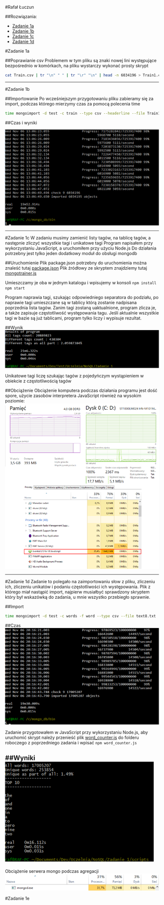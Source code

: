 #Rafał Łuczun

##Rozwiązania:

* [Zadanie 1a](#zadanie-1a)
* [Zadanie 1b](#zadanie-1b)
* [Zadanie 1c](#zadanie-1c)
* [Zadanie 1d](#zadanie-1d)

#Zadanie 1a

##Poprawianie csv
Problemem w tym pliku są znaki nowej lini występujące bezpośrednio w komórkach, na pliku wystarczy wykonać prosty skrypt

```sh
cat Train.csv | tr "\n" " " | tr "\r" "\n" | head -n 6034196 > Train1.csv
```

***

#Zadanie 1b

##Importowanie
Po wcześniejszym przygotowaniu pliku zabieramy się za import, podczas którego mierzymy czas za pomocą polecenia time

```sh
time mongoimport -d test -c train --type csv --headerline --file Train1.csv
```

##Czas i wyniki

![import-result](../../images/rluczun/import.png)

***

#Zadanie 1c
W zadaniu musimy zamienić listy tagów, na tablicę tagów, a następnie zliczyć wszystkie tagi i unikatowe tagi
Program napisałem przy wykorzystaniu JavaScript, a uruchomiłem przy użyciu Node.js
Do działania potrzebny jest tylko jeden dodatkowy moduł do obsługi mongodb

##Uruchomienie
Plik package.json potrzebny do uruchomienia można znaleść tutaj [package.json](../../scripts/rluczun/package.json)
Plik źródłowy ze skryptem znajdziemy tutaj [mongotrainer.js](../../scripts/rluczun/mongotrainer.js) 

Umieszczamy je oba w jednym katalogu i wpisujemy w konsoli
`npm install`
`npm start`

Program naprawia tagi, szukając odpowiedniego separatora do podziału, po naprawie tagi umieszczane są w tablicy którą zostanie nadpisana poprzednia lista tagów.
Zanim tagi zostaną uaktualnione, program zlicza je, a także zapisuje częstotliwość występowania tagu.
Jeśli aktualnie wszystkie tagi w bazie są już tablicami, program tylko liczy i wypisuje rezultat.

##Wynik
![tag-result](../../images/rluczun/tags_result.png)

Unikatowe tagi liczę szukając tagów z pojedyńczym wystąpieniem w obiekcie z częstotliwością tagów

##Obciążenie
Obciążenie komputera podczas działania programu jest dość spore, użycie zasobów interpretera JavaScript również na wysokim poziomie:
![usage](../../images/rluczun/tags_js_usage.png)

***

#Zadanie 1d
Zadanie to polegało na zaimportowaniu słow z pliku, zliczeniu ich, zliczeniu unikatów i podaniu częstotliwości ich występowania.
Plik z którego miał nastąpić import, najpierw musiałbyć sprawdzony skryptem który był wskazówką do zadania, u mnie wszystko przebiegło sprawnie.

##Import
```sh
time mongoimport -d test -c words -f word --type csv --file text8.txt
```

##Czas
![import-words](../../images/rluczun/import_words.png)

Zadanie przygotowałem w JavaScript przy wykorzystaniu Node.js, aby uruchomić skrypt należy przenieść plik [word_counter.js](../../scripts/rluczun/word_counter.js) do folderu roboczego z poprzedniego zadania
i wpisać `npm word_counter.js`

##Wyniki
![import-words](../../images/rluczun/words_result.png)
---
Obciążenie serwera mongo podczas agregacji
![mongod-aggregate](../../images/rluczun/mongod_aggregate.png)

#Zadanie 1e
